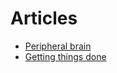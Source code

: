 # Articles

- [Peripheral brain](articles/peripheral_brain.md)
- [Getting things done](articles/getting_things_done.md)
